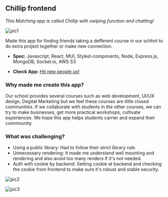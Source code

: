 ## Chillip frontend

_This Matching app is called Chillip with swiping function and chatting!_

![pic1](https://user-images.githubusercontent.com/40518785/207673820-9863ac28-cca0-48a8-b249-a06ac4759ba2.png)

Made this app for finding friends taking a defferent course in our schhol to do extra project together or make new connection.

- **Spec:** Javascript, React, MUI, Styled-components, Node, Express.js, MongoDB, Socket.io, AWS S3

- **Check App:** [Hit new people up!](https://main.d1q845p9ygn1yh.amplifyapp.com/)

### Why made me create this app?

Our school provides several courses such as web development, UI/UX design, Degital Marketing but we feel these courses are little closed communities. If we collaborate with students in the other courses, we can try to make businesses, get more practical workshops, cultivate experiences. We hope this app helps students carrier and expand their commnunity.

### What was challenging?

- Using a public library: Had to follow their strict library rule.
- Unnecessary rendering: It made me understand well mounting and rendering and also avoid too many renders if it's not needed.
- Auth with cookie by backend: Setting cookie at backend and checking the cookie from frontend to make sure it's robust and stable security.

![pic2](https://user-images.githubusercontent.com/40518785/207674507-15126988-1bb9-474d-95c9-e21c8fc78777.png)

![pic3](https://user-images.githubusercontent.com/40518785/207674776-3158612d-6ccc-4391-8210-45a979eb8975.png)
